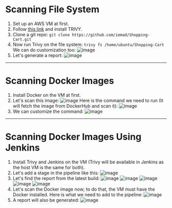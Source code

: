 # Scanning File System
1) Set up an AWS VM at first.
2) Follow [this link](https://github.com/iemad/Learning-DevOps-2023/blob/main/7.%20DevOps%20Security/Notes%3A%202\)%20TRIVY.md) and install TRIVY.
3) Clone a git repo: `git clone https://github.com/iemad/Shopping-Cart.git`
4) Now run Trivy on the file system: `trivy fs /home/ubuntu/Shopping-Cart`
   We can do customization too:
   ![image](https://github.com/iemad/Learning-DevOps-2023/assets/17620076/a2ed70ba-76fc-48a2-b64d-ba8da0bf52df)
6) Let's generate a report:
   ![image](https://github.com/iemad/Learning-DevOps-2023/assets/17620076/0a087d24-ecdf-4e8c-906e-a2535e029589)
-------------------------------------
# Scanning Docker Images
1) Install Docker on the VM at first.
2) Let's scan this image:
   ![image](https://github.com/iemad/Learning-DevOps-2023/assets/17620076/adc8ebbe-f078-44f1-a4ad-2353206fafae)
   Here is the command we need to run (It will fetch the image from DockerHub and scan it):
   ![image](https://github.com/iemad/Learning-DevOps-2023/assets/17620076/6375c349-b4fd-4e9f-917a-7f6b31fc843f)
4) We can customize the command:
   ![image](https://github.com/iemad/Learning-DevOps-2023/assets/17620076/6c66ce63-888b-427e-b947-bbf4e3c2479d)
-------------------------------------
# Scanning Docker Images Using Jenkins
1) Install Trivy and Jenkins on the VM (Trivy will be available in Jenkins as the host VM is the same for both).
2) Let's add a stage in the pipeline like this:
   ![image](https://github.com/iemad/Learning-DevOps-2023/assets/17620076/92efeb01-b759-4c31-8348-d4fda1941595)
3) Let's find the report from the latest build:
   ![image](https://github.com/iemad/Learning-DevOps-2023/assets/17620076/690838e2-23dd-47c1-8144-d71c61778370)
   ![image](https://github.com/iemad/Learning-DevOps-2023/assets/17620076/12004273-01f3-4452-b1e7-9f917a5abe75)
   ![image](https://github.com/iemad/Learning-DevOps-2023/assets/17620076/cfe5743c-b0b7-4605-8b4f-7b23b9b239b9)
   ![image](https://github.com/iemad/Learning-DevOps-2023/assets/17620076/072cf4bc-6121-4649-99b4-7f8b523f6e19)
   ![image](https://github.com/iemad/Learning-DevOps-2023/assets/17620076/6cd717d4-b910-4fd3-aa93-672e424c16d4)
5) Let's scan the Docker image now; to do that, the VM must have the Docker installed. Here is what we need to add to the pipeline:
   ![image](https://github.com/iemad/Learning-DevOps-2023/assets/17620076/4dcb4d40-abca-40de-9710-0d074f792c1f)
6) A report will also be generated:
   ![image](https://github.com/iemad/Learning-DevOps-2023/assets/17620076/3608dc8b-9e02-4f59-aaad-47bcae615cf8)
   
